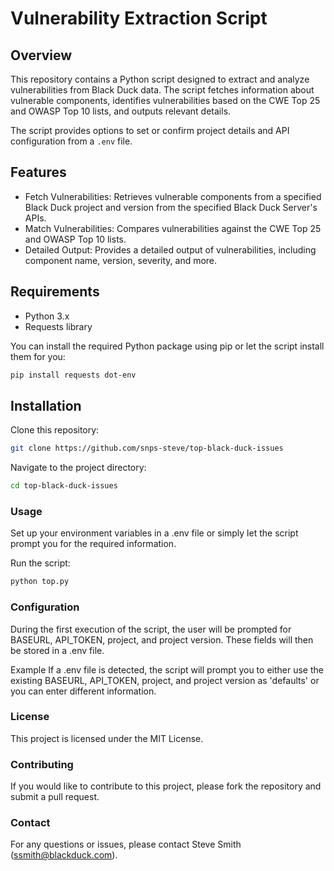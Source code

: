 # Vulnerability Extraction Script

## Overview

This repository contains a Python script designed to extract and analyze vulnerabilities from Black Duck data. The script fetches information about vulnerable components, identifies vulnerabilities based on the CWE Top 25 and OWASP Top 10 lists, and outputs relevant details.

The script provides options to set or confirm project details and API configuration from a `.env` file.

## Features

- Fetch Vulnerabilities: Retrieves vulnerable components from a specified Black Duck project and version from the specified Black Duck Server's APIs.
- Match Vulnerabilities: Compares vulnerabilities against the CWE Top 25 and OWASP Top 10 lists.
- Detailed Output: Provides a detailed output of vulnerabilities, including component name, version, severity, and more.

## Requirements

- Python 3.x
- Requests library

You can install the required Python package using pip or let the script install them for you:

```bash
pip install requests dot-env
```

## Installation
Clone this repository:

```bash
git clone https://github.com/snps-steve/top-black-duck-issues
```

Navigate to the project directory:

```bash
cd top-black-duck-issues
```

### Usage
Set up your environment variables in a .env file or simply let the script prompt you for the required information. 

Run the script:

```bash
python top.py
```

### Configuration
During the first execution of the script, the user will be prompted for BASEURL, API_TOKEN, project, and project version. These fields will then be stored in a .env file. 

Example
If a .env file is detected, the script will prompt you to either use the existing BASEURL, API_TOKEN, project, and project version as 'defaults' or you can enter different information.

### License
This project is licensed under the MIT License.

### Contributing
If you would like to contribute to this project, please fork the repository and submit a pull request.

### Contact
For any questions or issues, please contact Steve Smith (ssmith@blackduck.com).
